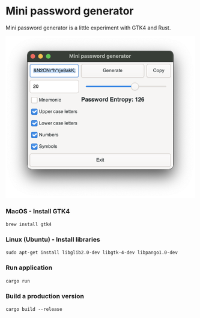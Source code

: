 # Mini password generator
Mini password generator is a little experiment with GTK4 and Rust.

![alt screenshot](screenshot.png)

### MacOS - Install GTK4
```
brew install gtk4
```

### Linux (Ubuntu) - Install libraries
```
sudo apt-get install libglib2.0-dev libgtk-4-dev libpango1.0-dev
```

### Run application
```
cargo run
```

### Build a production version
```
cargo build --release
```
